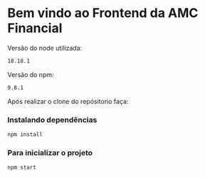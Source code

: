 # Bem vindo ao Frontend da AMC Financial

Versão do node utilizada: 
```bash
18.18.1
```
Versão do npm:
```bash
9.8.1
```

Após realizar o clone do repósitorio faça:

### Instalando dependências

```bash
npm install
```

### Para inicializar o projeto

```bash
npm start
```

